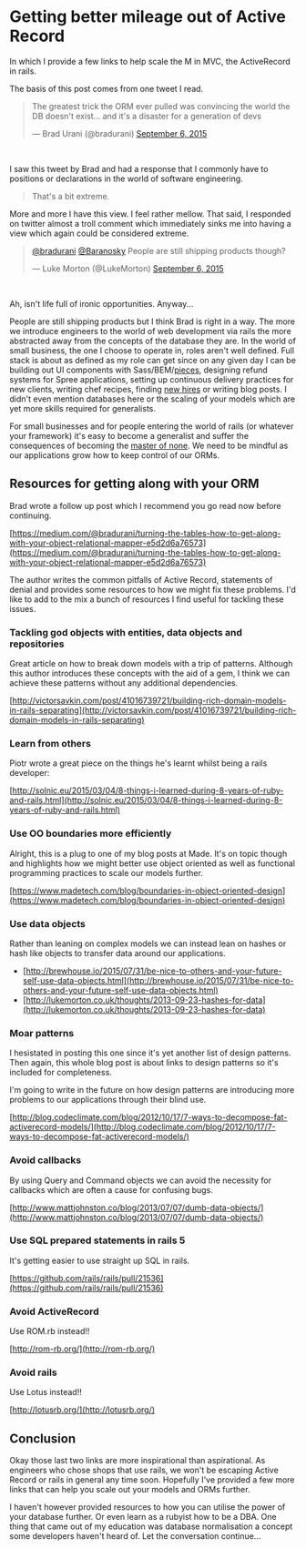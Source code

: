 # Getting better mileage out of Active Record

In which I provide a few links to help scale the M in MVC,
the ActiveRecord in rails.

The basis of this post comes from one tweet I read.

<blockquote class="twitter-tweet" lang="en"><p lang="en" dir="ltr">The greatest trick the ORM ever pulled was convincing the world the DB doesn&#39;t exist... and it&#39;s a disaster for a generation of devs</p>&mdash; Brad Urani (@bradurani) <a href="https://twitter.com/bradurani/status/640330896885727232">September 6, 2015</a></blockquote>
<script async src="//platform.twitter.com/widgets.js" charset="utf-8"></script>
<br />

I saw this tweet by Brad and had a response that I commonly have to positions
or declarations in the world of software engineering.

> That's a bit extreme.

More and more I have this view. I feel rather mellow. That said, I responded on
twitter almost a troll comment which immediately sinks me into having a view
which again could be considered extreme.

<blockquote class="twitter-tweet" lang="en"><p lang="en" dir="ltr"><a href="https://twitter.com/bradurani">@bradurani</a> <a href="https://twitter.com/Baranosky">@Baranosky</a> People are still shipping products though?</p>&mdash; Luke Morton (@LukeMorton) <a href="https://twitter.com/LukeMorton/status/640479014919012352">September 6, 2015</a></blockquote>
<script async src="//platform.twitter.com/widgets.js" charset="utf-8"></script>
<br />

Ah, isn't life full of ironic opportunities. Anyway...

People are still shipping products but I think Brad is right in a way. The more
we introduce engineers to the world of web development via rails the more
abstracted away from the concepts of the database they are. In the world of
small business, the one I choose to operate in, roles aren't well defined.
Full stack is about as defined as my role can get since on any given day I can
be building out UI components with Sass/BEM/[pieces][pieces], designing refund
systems for Spree applications, setting up continuous delivery practices for new
clients, writing chef recipes, finding [new hires][made-careers] or writing blog
posts. I didn't even mention databases here or the scaling of your models
which are yet more skills required for generalists.

For small businesses and for people entering the world of rails (or whatever
your framework) it's easy to become a generalist and suffer the consequences of
becoming the [master of none][jack-of-all-trades]. We need to be mindful as our
applications grow how to keep control of our ORMs.

## Resources for getting along with your ORM

Brad wrote a follow up post which I recommend you go read now before continuing.

[https://medium.com/@bradurani/turning-the-tables-how-to-get-along-with-your-object-relational-mapper-e5d2d6a76573](https://medium.com/@bradurani/turning-the-tables-how-to-get-along-with-your-object-relational-mapper-e5d2d6a76573)

The author writes the common pitfalls of Active Record, statements of denial
and provides some resources to how we might fix these problems. I'd like to add
to the mix a bunch of resources I find useful for tackling these issues.

### Tackling god objects with entities, data objects and repositories

Great article on how to break down models with a trip of patterns.
Although this author introduces these concepts with the aid of a gem, I think
we can achieve these patterns without any additional dependencies.

[http://victorsavkin.com/post/41016739721/building-rich-domain-models-in-rails-separating](http://victorsavkin.com/post/41016739721/building-rich-domain-models-in-rails-separating)

### Learn from others

Piotr wrote a great piece on the things he's learnt whilst being a rails
developer:

[http://solnic.eu/2015/03/04/8-things-i-learned-during-8-years-of-ruby-and-rails.html](http://solnic.eu/2015/03/04/8-things-i-learned-during-8-years-of-ruby-and-rails.html)

### Use OO boundaries more efficiently

Alright, this is a plug to one of my blog posts at Made. It's on topic though
and highlights how we might better use object oriented as well as functional
programming practices to scale our models further.

[https://www.madetech.com/blog/boundaries-in-object-oriented-design](https://www.madetech.com/blog/boundaries-in-object-oriented-design)

### Use data objects

Rather than leaning on complex models we can instead lean on hashes or hash
like objects to transfer data around our applications.

 - [http://brewhouse.io/2015/07/31/be-nice-to-others-and-your-future-self-use-data-objects.html](http://brewhouse.io/2015/07/31/be-nice-to-others-and-your-future-self-use-data-objects.html)
 - [http://lukemorton.co.uk/thoughts/2013-09-23-hashes-for-data](http://lukemorton.co.uk/thoughts/2013-09-23-hashes-for-data)

### Moar patterns

I hesistated in posting this one since it's yet another list of design patterns.
Then again, this whole blog post is about links to design patterns so it's
included for completeness.

I'm going to write in the future on how design patterns are introducing more
problems to our applications through their blind use.

[http://blog.codeclimate.com/blog/2012/10/17/7-ways-to-decompose-fat-activerecord-models/](http://blog.codeclimate.com/blog/2012/10/17/7-ways-to-decompose-fat-activerecord-models/)

### Avoid callbacks

By using Query and Command objects we can avoid the necessity for callbacks
which are often a cause for confusing bugs.

[http://www.mattjohnston.co/blog/2013/07/07/dumb-data-objects/](http://www.mattjohnston.co/blog/2013/07/07/dumb-data-objects/)

### Use SQL prepared statements in rails 5

It's getting easier to use straight up SQL in rails.

[https://github.com/rails/rails/pull/21536](https://github.com/rails/rails/pull/21536)

### Avoid ActiveRecord

Use ROM.rb instead!!

[http://rom-rb.org/](http://rom-rb.org/)

### Avoid rails

Use Lotus instead!!

[http://lotusrb.org/](http://lotusrb.org/)

## Conclusion

Okay those last two links are more inspirational than aspirational. As engineers
who chose shops that use rails, we won't be escaping Active Record or rails in
general any time soon. Hopefully I've provided a few more links that
can help you scale out your models and ORMs further.

I haven't however provided resources to how you can utilise the power of your
database further. Or even learn as a rubyist how to be a DBA. One thing that
came out of my education was database normalisation a concept some developers
haven't heard of. Let the conversation continue...

[pieces]: https://github.com/drpheltright/pieces
[made-careers]: madetech.com/careers
[jack-of-all-trades]: https://en.wikipedia.org/wiki/Jack_of_all_trades,_master_of_none
